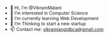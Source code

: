 - 👋 Hi, I’m @VikramMalani
- 👀 I’m interested in Computer Science
- 🌱 I’m currently learning Web Development
- 💞️ I’m Thinking to start a new startup
- 📫 Contact me: vikramjangidbca@gmail.com

<!---
VikramMalani/VikramMalani is a ✨ special ✨ repository because its `README.md` (this file) appears on your GitHub profile.
You can click the Preview link to take a look at your changes.
--->
